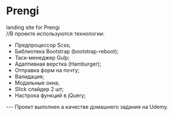 # Prengi
landing site for Prengi  
//В проекте используются технологии: 
- Предпроцессор Scss;
- Библиотека Bootstrap (bootstrap-reboot);
- Таск-менеджер Gulp;
- Адаптивная верстка (Hamburger);
- Отправка форм на почту;
- Валидация;
- Модальные окна;
- Slick слайдер 2 шт;
- Настрока функций в jQuery;

--- Проект выполнен а качестве домашнего задания на Udemy.
